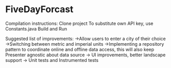 # FiveDayForcast

Compilation instructions:
Clone project
To substitute own API key, use Constants.java 
Build and Run

Suggested list of improvements:
->Allow users to enter a city of their choice
->Switching between metric and imperial units
->Implementing a repository pattern to coordinate online and offline data access, this will also keep Presenter agnostic about data source
-> UI improvements,  better landscape support
-> Unit tests and Instrumented tests
